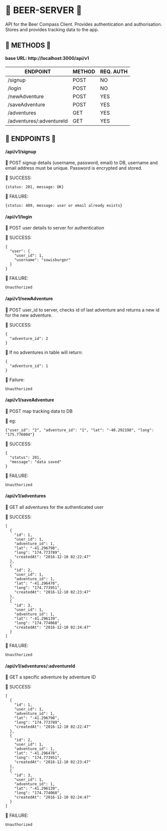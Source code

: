 # :beers: BEER-SERVER :beers:

API for the Beer Compass Client.  Provides authentication and authorisation.  Stores and provides tracking data to the app.

## :beers: METHODS :beers:

#### base URL: http://localhost:3000/api/v1

ENDPOINT | METHOD | REQ. AUTH
---------|--------|----------
/signup | POST | NO
/login | POST | NO
/newAdventure | POST | YES
/saveAdventure | POST | YES
/adventures | GET | YES
/adventures/:adventureId | GET | YES

## :beers: ENDPOINTS :beers:

#### /api/v1/signup
:beer: POST signup details (username, password, email) to DB, username and email address must be unique.  Password is encrypted and stored.

:beer: SUCCESS:
```
{status: 201, message: OK}
```
:beer: FAILURE:
```
{status: 409, message: user or email already exists}
```

#### /api/v1/login
:beer: POST user details to server for authentication

:beer: SUCCESS:
```
{
  "user": {
    "user_id": 1,
    "username": "sowisburger"
  }
}
```
:beer: FAILURE:
```
Unauthorized
```

#### /api/v1/newAdventure
:beer: POST user_id to server, checks id of last adventure and returns a new id for the new adventure.

:beer: SUCCESS:
```
{
  "adventure_id": 2
}
```
:beer: If no adventures in table will return:
```
{
  "adventure_id": 1
}
```
:beer: Failure:
```
Unauthorized
```

#### /api/v1/saveAdventure
:beer: POST map tracking data to DB

:beer: eg:
```
{"user_id": "2", "adventure_id": "1", "lat": "-40.292198", "long": "175.776004"}
```
:beer: SUCCESS:
```
{
  "status": 201,
  "message": "data saved"
}
```
:beer: FAILURE:
```
Unauthorized
```

#### /api/v1/adventures
:beer: GET all adventures for the authenticated user

:beer: SUCCESS:
```
[
  {
    "id": 1,
    "user_id": 1,
    "adventure_id": 1,
    "lat": "-41.296798",
    "long": "174.773789",
    "createdAt": "2016-12-10 02:22:47"
  },
  {
    "id": 2,
    "user_id": 1,
    "adventure_id": 1,
    "lat": "-41.296478",
    "long": "174.773951",
    "createdAt": "2016-12-10 02:23:47"
  },
  {
    "id": 3,
    "user_id": 1,
    "adventure_id": 1,
    "lat": "-41.296139",
    "long": "174.774068",
    "createdAt": "2016-12-10 02:24:47"
  }
]
```
:beer: FAILURE:
```
Unauthorized
```

#### /api/v1/adventures/:adventureId
:beer: GET a specific adventure by adventure ID

:beer: SUCCESS:
```
[
  {
    "id": 1,
    "user_id": 1,
    "adventure_id": 1,
    "lat": "-41.296798",
    "long": "174.773789",
    "createdAt": "2016-12-10 02:22:47"
  },
  {
    "id": 2,
    "user_id": 1,
    "adventure_id": 1,
    "lat": "-41.296478",
    "long": "174.773951",
    "createdAt": "2016-12-10 02:23:47"
  },
  {
    "id": 3,
    "user_id": 1,
    "adventure_id": 1,
    "lat": "-41.296139",
    "long": "174.774068",
    "createdAt": "2016-12-10 02:24:47"
  }
]
```
:beer: FAILURE:
```
Unauthorized
```
